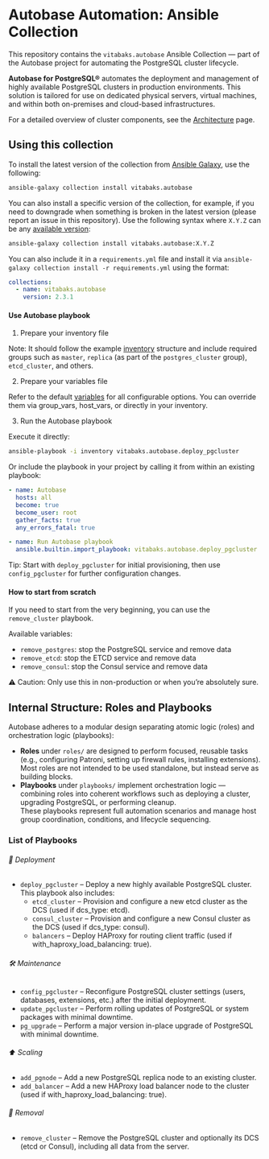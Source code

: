 # Autobase Automation: Ansible Collection

This repository contains the `vitabaks.autobase` Ansible Collection — part of the Autobase project for automating the PostgreSQL cluster lifecycle.

**Autobase for PostgreSQL®** automates the deployment and management of highly available PostgreSQL clusters in production environments. This solution is tailored for use on dedicated physical servers, virtual machines, and within both on-premises and cloud-based infrastructures.

For a detailed overview of cluster components, see the [Architecture](https://autobase.tech/docs/overview/architecture) page.

## Using this collection

To install the latest version of the collection from [Ansible Galaxy](https://galaxy.ansible.com/vitabaks/autobase), use the following:

```bash
ansible-galaxy collection install vitabaks.autobase
```

You can also install a specific version of the collection, for example, if you need to downgrade when something is broken in the latest version (please report an issue in this repository). Use the following syntax where `X.Y.Z` can be any [available version](https://galaxy.ansible.com/ui/repo/published/vitabaks/autobase/):

```bash
ansible-galaxy collection install vitabaks.autobase:X.Y.Z
```

You can also include it in a `requirements.yml` file and install it via `ansible-galaxy collection install -r requirements.yml` using the format:

```yaml
collections:
  - name: vitabaks.autobase
    version: 2.3.1
```

#### Use Autobase playbook

1. Prepare your inventory file

Note: It should follow the example [inventory](https://github.com/vitabaks/autobase/blob/master/automation/inventory.example) structure and include required groups such as `master`, `replica` (as part of the `postgres_cluster` group), `etcd_cluster`, and others.

2. Prepare your variables file

Refer to the default [variables](https://github.com/vitabaks/autobase/blob/master/automation/roles/common/defaults/main.yml) for all configurable options. You can override them via group_vars, host_vars, or directly in your inventory.

3. Run the Autobase playbook

Execute it directly:

```bash
ansible-playbook -i inventory vitabaks.autobase.deploy_pgcluster
```

Or include the playbook in your project by calling it from within an existing playbook:

```yaml
- name: Autobase
  hosts: all
  become: true
  become_user: root
  gather_facts: true
  any_errors_fatal: true

- name: Run Autobase playbook
  ansible.builtin.import_playbook: vitabaks.autobase.deploy_pgcluster
```

Tip: Start with `deploy_pgcluster` for initial provisioning, then use `config_pgcluster` for further configuration changes.

#### How to start from scratch

If you need to start from the very beginning, you can use the `remove_cluster` playbook.

Available variables:

- `remove_postgres`: stop the PostgreSQL service and remove data
- `remove_etcd`: stop the ETCD service and remove data
- `remove_consul`: stop the Consul service and remove data

⚠️ Caution: Only use this in non-production or when you’re absolutely sure.

## Internal Structure: Roles and Playbooks

Autobase adheres to a modular design separating atomic logic (roles) and orchestration logic (playbooks):

- **Roles** under `roles/` are designed to perform focused, reusable tasks (e.g., configuring Patroni, setting up firewall rules, installing extensions).  
  Most roles are not intended to be used standalone, but instead serve as building blocks.
- **Playbooks** under `playbooks/` implement orchestration logic — combining roles into coherent workflows such as deploying a cluster, upgrading PostgreSQL, or performing cleanup.  
  These playbooks represent full automation scenarios and manage host group coordination, conditions, and lifecycle sequencing.

### List of Playbooks

###### 🚀 Deployment

- `deploy_pgcluster` – Deploy a new highly available PostgreSQL cluster. This playbook also includes:
  - `etcd_cluster` – Provision and configure a new etcd cluster as the DCS (used if dcs_type: etcd).
  - `consul_cluster` – Provision and configure a new Consul cluster as the DCS (used if dcs_type: consul).
  - `balancers` – Deploy HAProxy for routing client traffic (used if with_haproxy_load_balancing: true).

###### 🛠️ Maintenance

- `config_pgcluster` – Reconfigure PostgreSQL cluster settings (users, databases, extensions, etc.) after the initial deployment.
- `update_pgcluster` – Perform rolling updates of PostgreSQL or system packages with minimal downtime.
- `pg_upgrade` – Perform a major version in-place upgrade of PostgreSQL with minimal downtime.

###### ⬆️ Scaling

- `add_pgnode` – Add a new PostgreSQL replica node to an existing cluster.
- `add_balancer` – Add a new HAProxy load balancer node to the cluster (used if with_haproxy_load_balancing: true).

###### 🧹 Removal

- `remove_cluster` – Remove the PostgreSQL cluster and optionally its DCS (etcd or Consul), including all data from the server.
